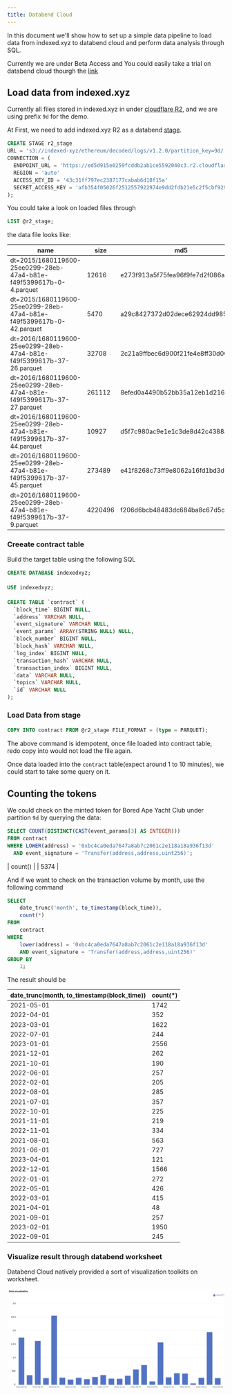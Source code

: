 ```yaml
---
title: Databend Cloud
---
```


In this document we'll show how to set up a simple data pipeline to load data from indexed.xyz to databend cloud and perform data analysis through SQL.

Currently we are under Beta Access and You could easily take a trial on databend cloud thourgh the [link](https://app.databend.com/)

## Load data from indexed.xyz

Currently all files stored in indexed.xyz in under [cloudflare R2](https://www.cloudflare.com/products/r2/), and we are using prefix `9d` for the demo.

At First, we need to add indexed.xyz R2 as a databend [stage](https://databend.rs/doc/sql-commands/ddl/stage/).
```sql
CREATE STAGE r2_stage
URL = 's3://indexed-xyz/ethereum/decoded/logs/v1.2.0/partition_key=9d/'
CONNECTION = (
  ENDPOINT_URL = 'https://ed5d915e0259fcddb2ab1ce5592040c3.r2.cloudflarestorage.com/'
  REGION = 'auto'
  ACCESS_KEY_ID = '43c31ff797ec2387177cabab6d18f15a'
  SECRET_ACCESS_KEY = 'afb354f05026f2512557922974e9dd2fdb21e5c2f5cbf929b35f0645fb284cf7'
);
```

You could take a look on loaded files through
```sql
LIST @r2_stage;
```

the data file looks like: 

| name | size | md5 | last_modified | creator |
| ---- | ---- | --- | ------------- | ------- |
| dt=2015/1680119600-25ee0299-28eb-47a4-b81e-f49f5399617b-0-4.parquet | 12616 | e273f913a5f75fea96f9fe7d2f086a6f | 2023-04-07 02:02:21.717 +0000 | NULL |
| dt=2015/1680119600-25ee0299-28eb-47a4-b81e-f49f5399617b-0-42.parquet | 5470 | a29c8427372d02dece62924dd985ae51 | 2023-04-07 02:02:21.725 +0000 | NULL |
| dt=2016/1680119600-25ee0299-28eb-47a4-b81e-f49f5399617b-37-26.parquet | 32708 | 2c21a9ffbec6d900f21fe4e8ff30d00f | 2023-04-07 02:02:22.131 +0000 | NULL |
| dt=2016/1680119600-25ee0299-28eb-47a4-b81e-f49f5399617b-37-27.parquet | 261112 | 8efed0a4490b52bb35a12eb1d2162d18 | 2023-04-07 02:02:21.724 +0000 | NULL |
| dt=2016/1680119600-25ee0299-28eb-47a4-b81e-f49f5399617b-37-44.parquet | 10927 | d5f7c980ac9e1e1c3de8d42c4388a7b1 | 2023-04-07 02:02:21.794 +0000 | NULL |
| dt=2016/1680119600-25ee0299-28eb-47a4-b81e-f49f5399617b-37-45.parquet | 273489 | e41f8268c73ff9e8062a16fd1bd3d8bf | 2023-04-07 02:02:22.180 +0000 | NULL |
| dt=2016/1680119600-25ee0299-28eb-47a4-b81e-f49f5399617b-37-9.parquet | 4220496 | f206d6bcb48483dc684ba8c67d5c6733 | 2023-04-07 02:02:22.145 +0000 | NULL |

### Creeate contract table

Build the target table using the following SQL

```sql
CREATE DATABASE indexedxyz;

USE indexedxyz;

CREATE TABLE `contract` (
  `block_time` BIGINT NULL,
  `address` VARCHAR NULL,
  `event_signature` VARCHAR NULL,
  `event_params` ARRAY(STRING NULL) NULL,
  `block_number` BIGINT NULL,
  `block_hash` VARCHAR NULL,
  `log_index` BIGINT NULL,
  `transaction_hash` VARCHAR NULL,
  `transaction_index` BIGINT NULL,
  `data` VARCHAR NULL,
  `topics` VARCHAR NULL,
  `id` VARCHAR NULL
);
```

### Load Data from stage

```sql
COPY INTO contract FROM @r2_stage FILE_FORMAT = (type = PARQUET);
```

The above command is idempotent, once file loaded into contract table, redo copy into would not load the file again.

Once data loaded into the `contract` table(expect around 1 to 10 minutes), we could start to take some query on it.

## Counting the tokens
We could check on the minted token for Bored Ape Yacht Club under partition `9d` by querying the data:

```sql
SELECT COUNT(DISTINCT(CAST(event_params[3] AS INTEGER)))
FROM contract
WHERE LOWER(address) = '0xbc4ca0eda7647a8ab7c2061c2e118a18a936f13d'
  AND event_signature = 'Transfer(address,address,uint256)';

```

| count() |
| 5374    |


And if we want to check on the transaction volume by month, use the following command

```sql
SELECT 
    date_trunc('month', to_timestamp(block_time)), 
    count(*) 
FROM 
    contract 
WHERE 
    lower(address) = '0xbc4ca0eda7647a8ab7c2061c2e118a18a936f13d' 
    AND event_signature = 'Transfer(address,address,uint256)' 
GROUP BY 
    1;
```

The result should be

| date_trunc(month, to_timestamp(block_time)) | count(*) |
| -------------------------------------------- | ------- |
| 2021-05-01 | 1742 |
| 2022-04-01 | 352 |
| 2023-03-01 | 1622 |
| 2022-07-01 | 244 |
| 2023-01-01 | 2556 |
| 2021-12-01 | 262 |
| 2021-10-01 | 190 |
| 2022-06-01 | 257 |
| 2022-02-01 | 205 |
| 2022-08-01 | 285 |
| 2021-07-01 | 357 |
| 2022-10-01 | 225 |
| 2021-11-01 | 219 |
| 2022-11-01 | 334 |
| 2021-08-01 | 563 |
| 2021-06-01 | 727 |
| 2023-04-01 | 121 |
| 2022-12-01 | 1566 |
| 2022-01-01 | 272 |
| 2022-05-01 | 426 |
| 2022-03-01 | 415 |
| 2021-04-01 | 48 |
| 2021-09-01 | 257 |
| 2023-02-01 | 1950 |
| 2022-09-01 | 245 |

### Visualize result through databend worksheet

Databend Cloud natively provided a sort of visualization toolkits on worksheet.

![Databend](./imgs/goldsky_databend.png "databend worksheet")
